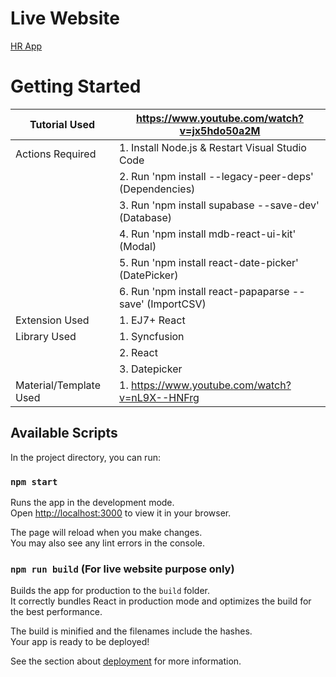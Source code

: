 # Live Website
[HR App](https://hrcyber.netlify.app/)
 
# Getting Started 
| Tutorial Used | https://www.youtube.com/watch?v=jx5hdo50a2M |
| -------- | --------------- |
| Actions Required | 1. Install Node.js & Restart Visual Studio Code |
|                  | 2. Run 'npm install --legacy-peer-deps' (Dependencies) |
|                  | 3. Run 'npm install supabase --save-dev' (Database) |
|                  | 4. Run 'npm install mdb-react-ui-kit' (Modal) |
|                  | 5. Run 'npm install react-date-picker' (DatePicker) |
|                  | 6. Run 'npm install react-papaparse --save' (ImportCSV) |
| Extension Used | 1. EJ7+ React |
| Library Used | 1. Syncfusion |
|  | 2. React |
|  | 3. Datepicker |
| Material/Template Used | 1. https://www.youtube.com/watch?v=nL9X--HNFrg |

## Available Scripts
In the project directory, you can run:
### `npm start`

Runs the app in the development mode.\
Open [http://localhost:3000](http://localhost:3000) to view it in your browser.

The page will reload when you make changes.\
You may also see any lint errors in the console.

### `npm run build` (For live website purpose only)

Builds the app for production to the `build` folder.\
It correctly bundles React in production mode and optimizes the build for the best performance.

The build is minified and the filenames include the hashes.\
Your app is ready to be deployed!

See the section about [deployment](https://facebook.github.io/create-react-app/docs/deployment) for more information.
